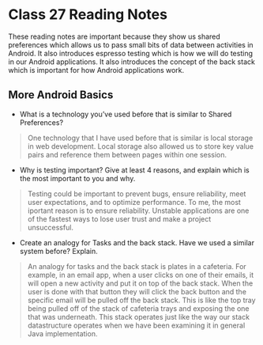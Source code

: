 # Class 27 Reading Notes

These reading notes are important because they show us shared preferences which allows us to pass small bits of data between activities in Android.  It also introduces espresso testing which is how we will do testing in our Android applications.  It also introduces the concept of the back stack which is important for how Android applications work.

## More Android Basics

- What is a technology you’ve used before that is similar to Shared Preferences?

> One technology that I have used before that is similar is local storage in web development.  Local storage also allowed us to store key value pairs and reference them between pages within one session.

- Why is testing important? Give at least 4 reasons, and explain which is the most important to you and why.

> Testing could be important to prevent bugs, ensure reliability, meet user expectations, and to optimize performance. To me, the most iportant reason is to ensure reliability. Unstable applications are one of the fastest ways to lose user trust and make a project unsuccessful.

- Create an analogy for Tasks and the back stack. Have we used a similar system before? Explain.

> An analogy for tasks and the back stack is plates in a cafeteria.  For example, in an email app, when a user clicks on one of their emails, it will open a new activity and put it on top of the back stack.  When the user is done with that button they will click the back button and the specific email will be pulled off the back stack.  This is like the top tray being pulled off of the stack of cafeteria trays and exposing the one that was underneath.  This stack operates just like the way our stack datastructure operates when we have been examining it in general Java implementation.
